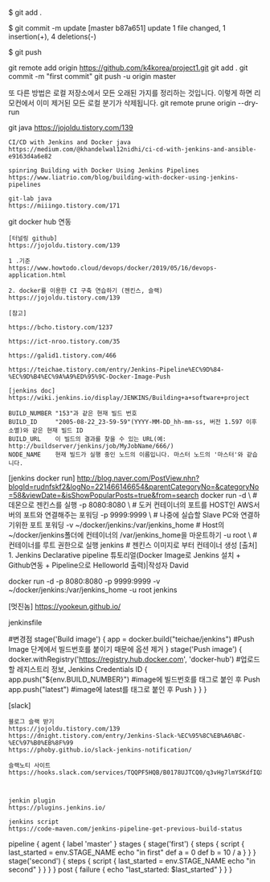 
 $ git add .

 $ git commit -m update
 [master b87a651] update
 1 file changed, 1 insertion(+), 4 deletions(-)

 $ git push


git remote add origin https://github.com/k4korea/project1.git
git add .
git commit -m "first commit"
git push -u origin master


또 다른 방법은 로컬 저장소에서 모든 오래된 가지를 정리하는 것입니다. 이렇게 하면 리모컨에서 이미 제거된 모든 로컬 분기가 삭제됩니다.
git remote prune origin --dry-run




git java
https://jojoldu.tistory.com/139

    CI/CD with Jenkins and Docker java
    https://medium.com/@khandelwal12nidhi/ci-cd-with-jenkins-and-ansible-e9163d4a6e82

    spinring Building with Docker Using Jenkins Pipelines  
    https://www.liatrio.com/blog/building-with-docker-using-jenkins-pipelines

    git-lab java
    https://miiingo.tistory.com/171


git docker hub 연동



    [터널링 github]
    https://jojoldu.tistory.com/139

    1 .기준
    https://www.howtodo.cloud/devops/docker/2019/05/16/devops-application.html

    2. docker를 이용한 CI 구축 연습하기 (젠킨스, 슬랙)
    https://jojoldu.tistory.com/139

    [참고]

    https://bcho.tistory.com/1237

    https://ict-nroo.tistory.com/35

    https://galid1.tistory.com/466

    https://teichae.tistory.com/entry/Jenkins-Pipeline%EC%9D%84-%EC%9D%B4%EC%9A%A9%ED%95%9C-Docker-Image-Push

    [jenkins doc]
    https://wiki.jenkins.io/display/JENKINS/Building+a+software+project

    BUILD_NUMBER "153"과 같은 현재 빌드 번호
    BUILD_ID     "2005-08-22_23-59-59"(YYYY-MM-DD_hh-mm-ss, 버전 1.597 이후 소멸)와 같은 현재 빌드 ID
    BUILD_URL    이 빌드의 결과를 찾을 수 있는 URL(예: http://buildserver/jenkins/job/MyJobName/666/)
    NODE_NAME    현재 빌드가 실행 중인 노드의 이름입니다. 마스터 노드의 '마스터'와 같습니다.


[jenkins docker run]
http://blog.naver.com/PostView.nhn?blogId=rudnfskf2&logNo=221466146654&parentCategoryNo=&categoryNo=58&viewDate=&isShowPopularPosts=true&from=search
docker run -d \   # 데몬으로 젠킨스를 실행
-p 8080:8080 \    # 도커 컨테이너의 포트를 HOST인 AWS서버의 포트와 연결해주는 포워딩
-p 9999:9999 \    # 나중에 실습할 Slave PC와 연결하기위한 포트 포워딩
-v ~/docker/jenkins:/var/jenkins_home # Host의 ~/docker/jenkins폴더에 컨테이너의 /var/jenkins_home을 마운트하기
-u root \ # 컨테이너를 루트 권한으로 실행
jenkins # 젠킨스 이미지로 부터 컨테이너 생성
[출처] 1. Jenkins Declarative pipeline 튜토리얼(Docker Image로 Jenkins 설치 + Github연동 + Pipeline으로 Helloworld 출력)|작성자 David

docker run -d -p 8080:8080 -p 9999:9999 -v ~/docker/jenkins:/var/jenkins_home -u root jenkins



[멋진놈]
https://yookeun.github.io/




jenkinsfile


#변경점
     stage('Build image') {
         app = docker.build("teichae/jenkins") #Push Image 단계에서 빌드번호를 붙이기 때문에 옵션 제거
     }
     stage('Push image') {
         docker.withRegistry('https://registry.hub.docker.com', 'docker-hub') #업로드할 레지스트리 정보, Jenkins Credentials ID {
             app.push("${env.BUILD_NUMBER}") #image에 빌드번호를 태그로 붙인 후 Push
             app.push("latest") #image에 latest를 태그로 붙인 후 Push
     }
  }
}

[slack]

    블로그 슬랙 받기
    https://jojoldu.tistory.com/139
    https://dnight.tistory.com/entry/Jenkins-Slack-%EC%95%8C%EB%A6%BC-%EC%97%B0%EB%8F%99
    https://phoby.github.io/slack-jenkins-notification/

    슬랙노티 사이트 
    https://hooks.slack.com/services/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


  
    jenkin plugin
    https://plugins.jenkins.io/

    jenkins script
    https://code-maven.com/jenkins-pipeline-get-previous-build-status

pipeline {
    agent { label 'master' }
    stages {
        stage('first') {
            steps {
                script {
                    last_started = env.STAGE_NAME
                    echo "in first"
                    def a = 0
                    def b = 10 / a
                }
            }
        }
        stage('second') {
            steps {
                script {
                    last_started = env.STAGE_NAME
                    echo "in second"
                }
            }
        }
    }
    post {
        failure {
            echo "last_started: $last_started"
        }
    }
}
 
